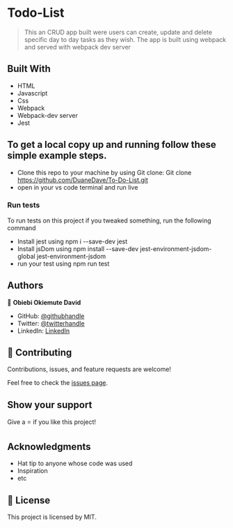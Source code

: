 # Todo-List

> This an CRUD app built were users can create, update and delete specific day to day tasks as they wish. The app is built using webpack and served with webpack dev server

## Built With

- HTML
- Javascript
- Css
- Webpack
- Webpack-dev server
- Jest

## To get a local copy up and running follow these simple example steps.

- Clone this repo to your machine by using Git clone: Git clone https://github.com/DuaneDave/To-Do-List.git
- open in your vs code terminal and run live 


### Run tests
To run tests on this project if you tweaked something, run the following command

- Install jest using npm i --save-dev jest
- Install jsDom using npm install --save-dev jest-environment-jsdom-global jest-environment-jsdom
- run your test using npm run test


## Authors

👤 **Obiebi Okiemute David**

- GitHub: [@githubhandle](https://github.com/DuaneDave)
- Twitter: [@twitterhandle](https://twitter.com/dave_duane)
- LinkedIn: [LinkedIn](https://www.linkedin.com/in/okiemute-david-obiebi-6b4a6a230/)

## 🤝 Contributing

Contributions, issues, and feature requests are welcome!

Feel free to check the [issues page](https://github.com/DuaneDave/To-Do-List/issues).

## Show your support

Give a ⭐️ if you like this project!

## Acknowledgments

- Hat tip to anyone whose code was used
- Inspiration
- etc

## 📝 License

This project is licensed by MIT.
